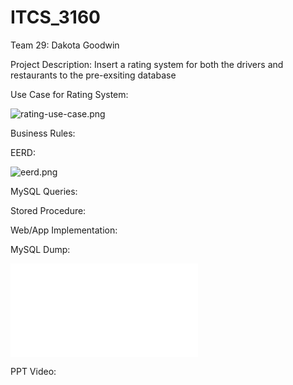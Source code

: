 # ITCS_3160

Team 29: Dakota Goodwin
  
Project Description: Insert a rating system for both the drivers and restaurants to the pre-exsiting database


Use Case for Rating System:

![rating-use-case.png](https://raw.githubusercontent.com/dgoodw11/ITCS_3160-052/main/images/rating-use-case.png)


Business Rules:


EERD: 

![eerd.png](https://raw.githubusercontent.com/dgoodw11/ITCS_3160-052/main/images/eerd.png)


MySQL Queries:


Stored Procedure:


Web/App Implementation:


MySQL Dump:

![sql_dump.sql](sql_dump.sql)


PPT Video:
